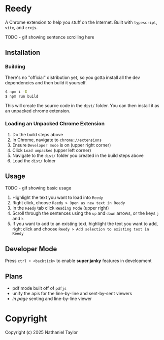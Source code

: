# Reedy
A Chrome extension to help you stuff on the Internet. Built with `typescript`, `vite`, and `crxjs`.

TODO - gif showing sentence scrolling here

## Installation
### Building
There's no "official" distribution yet, so you gotta install all the dev dependencies and then build it yourself.
```sh
$ npm i -D
$ npm run build
```
This will create the source code in the `dist/` folder. You can then install it as an unpacked chrome extension. 

### Loading an Unpacked Chrome Extension
1. Do the build steps above
1. In Chrome, navigate to `chrome://extensions`
1. Ensure `Developer mode` is on (upper right corner)
1. Click `Load unpacked` (upper left corner)
1. Navigate to the `dist/` folder you created in the build steps above
1. Load the `dist/` folder

## Usage
TODO - gif showing basic usage

1. Highlight the text you want to load into `Reedy`
1. Right click, choose `Reedy > Open as new text in Reedy`
1. In the `Reedy` tab click `Reading Mode` (upper right) 
1. Scroll through the sentences using the `up` and `down` arrows, or the keys `j` and `k` 
1. If you want to add to an existing text, highlight the text you want to add, right click and choose `Reedy > Add selection to existing text in Reedy`

## Developer Mode
Press `ctrl + <backtick>` to enable **super janky** features in development

## Plans
* pdf mode built off of `pdfjs`
* unify the apis for the line-by-line and sent-by-sent viewers
* *in page* senting and line-by-line viewer

# Copyright
Copyright (c) 2025 Nathaniel Taylor
